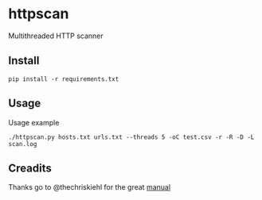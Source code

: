 # httpscan
Multithreaded HTTP scanner

## Install

```
pip install -r requirements.txt
```

## Usage

Usage example
```
./httpscan.py hosts.txt urls.txt --threads 5 -oC test.csv -r -R -D -L scan.log
```

## Creadits

Thanks go to @thechriskiehl for the great [manual](https://medium.com/@thechriskiehl/parallelism-in-one-line-40e9b2b36148)

